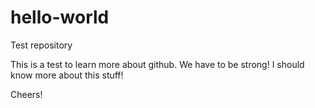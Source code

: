 # hello-world
Test repository

This is a test to learn more about github. We have to be strong!
I should know more about this stuff!

Cheers!
